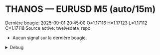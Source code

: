 # THANOS — EURUSD M5 (auto/15m)
Dernière bougie: 2025-09-01 20:45:00  O=1.17116  H=1.17123  L=1.17112  C=1.17118
Source active: twelvedata_repo

- Aucun signal sur la dernière bougie.

<details><summary>Debug</summary>

- TD_API_KEY manquant.

</details>